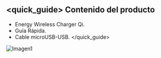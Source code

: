 ## <quick_guide> Contenido del producto

* Energy Wireless Charger Qi.
* Guía Rápida.
* Cable microUSB-USB.
</quick_guide>

![Imagen1](http://static.energysistem.com/images/manuals/42055/543e374909e86.jpg)
